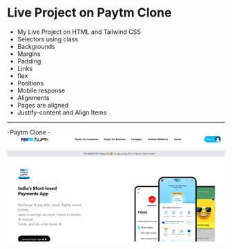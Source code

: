 # Live Project on Paytm Clone

- My  Live Project on HTML and Tailwind CSS
- Selectors using class
- Backgrounds
- Margins
- Padding
- Links
- flex
- Positions
- Mobile response
- Alignments
- Pages are aligned
- Justify-content and Align Items

***
-Paytm Clone
    -![Project Paytm](./Assets/Paytm.jpeg)
